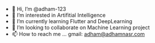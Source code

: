 - 👋 Hi, I’m @adham-123
- 👀 I’m interested in Artifitial Intelligence
- 🌱 I’m currently learning Flutter and DeepLearning
- 💞️ I’m looking to collaborate on Machine Learning project
- 📫 How to reach me ... gmail: adham@adhamnasr.com

<!---
adham-123/adham-123 is a ✨ special ✨ repository because its `README.md` (this file) appears on your GitHub profile.
You can click the Preview link to take a look at your changes.
--->

